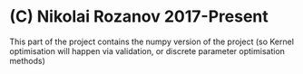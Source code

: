 # (C) Nikolai Rozanov 2017-Present

This part of the project contains the numpy version of the project (so Kernel optimisation will happen via validation, or discrete parameter optimisation methods)
